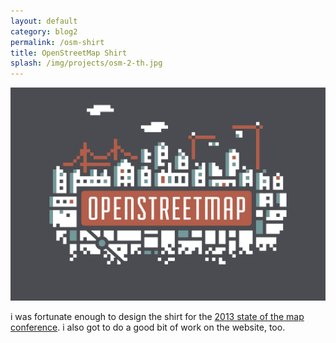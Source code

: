 ```yaml
---
layout: default
category: blog2
permalink: /osm-shirt
title: OpenStreetMap Shirt
splash: /img/projects/osm-2-th.jpg
---
```

![osm shirt](../img/projects/osm-2.jpg)

i was fortunate enough to design the shirt for the [2013 state of the map conference](http://stateofthemap.us/). i also got to do a good bit of work on the website, too.